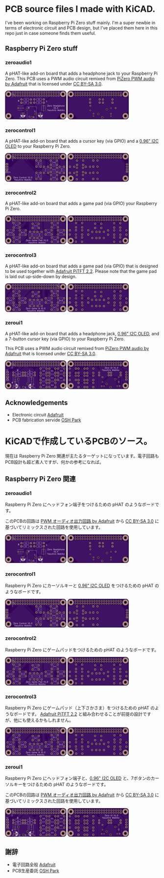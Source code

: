 # PCB source files I made with KiCAD.

I've been working on Raspberry Pi Zero stuff mainly. I'm a super newbie in terms of electronic circuit and PCB design, but I've placed them here in this repo just in case someone finds them useful.

## Raspberry Pi Zero stuff

### zeroaudio1

A pHAT-like add-on board that adds a headphone jack to your Raspberry Pi Zero.
This PCB uses a PWM audio circuit remixed from [PiZero PWM audio by Adafruit](https://learn.adafruit.com/adding-basic-audio-ouput-to-raspberry-pi-zero/pi-zero-pwm-audio) that is licensed under [CC BY-SA 3.0](http://creativecommons.org/licenses/by-sa/3.0/).

![zeroaudio1 front](images/zeroaudio1-front.png)
![zeroaudio2 back](images/zeroaudio1-back.png)

### zerocontrol1

A pHAT-like add-on board that adds a cursor key (via GPIO) and a [0.96" I2C OLED](https://www.amazon.com/Diymall-Yellow-Serial-Arduino-Display/dp/B00O2LLT30/ref=sr_1_1?ie=UTF8&qid=1482212267&sr=8-1&keywords=diymall+oled) to your Raspberry Pi Zero.

![zerocontrol1 front](images/zerocontrol1-front.png)
![zerocontrol1 back](images/zerocontrol1-back.png)

### zerocontrol2

A pHAT-like add-on board that adds a game pad (via GPIO) your Raspberry Pi Zero.

![zerocontrol2 front](images/zerocontrol2-front.png)
![zerocontrol2 back](images/zerocontrol2-back.png)

### zerocontrol3

A pHAT-like add-on board that adds a game pad (via GPIO) that is designed to be used together with [Adafruit PiTFT 2.2](https://www.adafruit.com/products/2315). Please note that the game pad is laid out up-side-down by design.

![zerocontrol3 front](images/zerocontrol3-front.png)
![zerocontrol3 back](images/zerocontrol3-back.png)

### zeroui1

A pHAT-like add-on board that adds a headphone jack, [0.96" I2C OLED](https://www.amazon.com/Diymall-Yellow-Serial-Arduino-Display/dp/B00O2LLT30/ref=sr_1_1?ie=UTF8&qid=1482212267&sr=8-1&keywords=diymall+oled), and a 7-button cursor key (via GPIO) to your Raspberry Pi Zero.

This PCB uses a PWM audio circuit remixed from [PiZero PWM audio by Adafruit](https://learn.adafruit.com/adding-basic-audio-ouput-to-raspberry-pi-zero/pi-zero-pwm-audio) that is licensed under [CC BY-SA 3.0](http://creativecommons.org/licenses/by-sa/3.0/).

![zeroui1 front](images/zeroui1-front.png)
![zeroui1 back](images/zeroui1-back.png)

## Acknowledgements

  - Electronic circuit [Adafruit](www.adafruit.com)
  - PCB fabrication servide [OSH Park](oshpark.com)


# KiCADで作成しているPCBのソース。

現在は Raspberry Pi Zero 関連が主たるターゲットになっています。電子回路もPCB設計も超ど素人ですが、何かの参考になれば。

## Raspberry Pi Zero 関連

### zeroaudio1

Raspberry Pi Zero にヘッドフォン端子をつけるための pHAT のようなボードです。

このPCBの回路は [PWM オーディオ出力回路 by Adafruit](https://learn.adafruit.com/adding-basic-audio-ouput-to-raspberry-pi-zero/pi-zero-pwm-audio) から [CC BY-SA 3.0](http://creativecommons.org/licenses/by-sa/3.0/) に基づいてリミックスされた回路を使用しています。

![zeroaudio1 front](images/zeroaudio1-front.png)
![zeroaudio2 back](images/zeroaudio1-back.png)


### zerocontrol1

Raspberry Pi Zero にカーソルキーと [0.96" I2C OLED](https://www.amazon.com/Diymall-Yellow-Serial-Arduino-Display/dp/B00O2LLT30/ref=sr_1_1?ie=UTF8&qid=1482212267&sr=8-1&keywords=diymall+oled) をつけるための pHAT のようなボードです。

![zerocontrol1 front](images/zerocontrol1-front.png)
![zerocontrol1 back](images/zerocontrol1-back.png)

### zerocontrol2

Raspberry Pi Zero にゲームパッドをつけるための pHAT のようなボードです。

![zerocontrol2 front](images/zerocontrol2-front.png)
![zerocontrol2 back](images/zerocontrol2-back.png)


### zerocontrol3

Raspberry Pi Zero にゲームパッド（上下さかさま）をつけるための pHAT のようなボードです。
[Adafruit PiTFT 2.2](https://www.adafruit.com/products/2315) と組み合わせることが前提の設計ですが、他にも使えるかもしれません。

![zerocontrol3 front](images/zerocontrol3-front.png)
![zerocontrol3 back](images/zerocontrol3-back.png)


### zeroui1

Raspberry Pi Zero にヘッドフォン端子と、[0.96" I2C OLED](https://www.amazon.com/Diymall-Yellow-Serial-Arduino-Display/dp/B00O2LLT30/ref=sr_1_1?ie=UTF8&qid=1482212267&sr=8-1&keywords=diymall+oled) と、7ボタンのカーソルキーをつけるための pHAT のようなボードです。

このPCBの回路は [PWM オーディオ出力回路 by Adafruit](https://learn.adafruit.com/adding-basic-audio-ouput-to-raspberry-pi-zero/pi-zero-pwm-audio) から [CC BY-SA 3.0](http://creativecommons.org/licenses/by-sa/3.0/) に基づいてリミックスされた回路を使用しています。

![zeroui1 front](images/zeroui1-front.png)
![zeroui1 back](images/zeroui1-back.png)

## 謝辞

  - 電子回路全般 [Adafruit](www.adafruit.com)
  - PCB生産委託 [OSH Park](oshpark.com)
